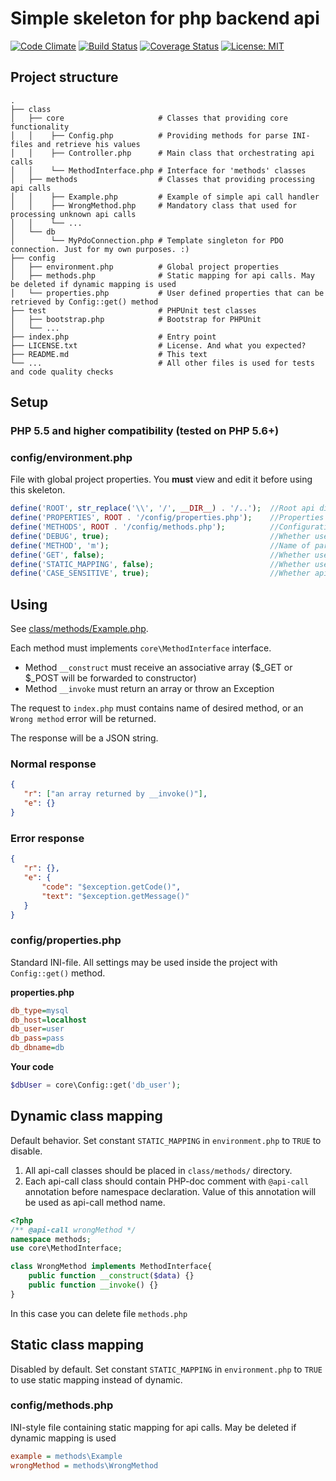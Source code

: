 # Simple skeleton for php backend api
[![Code Climate](https://codeclimate.com/github/rjhdby/php-api-skeleton/badges/gpa.svg)](https://codeclimate.com/github/rjhdby/php-api-skeleton)
[![Build Status](https://travis-ci.org/rjhdby/php-api-skeleton.svg?branch=master)](https://travis-ci.org/rjhdby/php-api-skeleton)
[![Coverage Status](https://coveralls.io/repos/github/rjhdby/php-api-skeleton/badge.svg?branch=master)](https://coveralls.io/github/rjhdby/php-api-skeleton?branch=master)
[![License: MIT](https://img.shields.io/badge/License-MIT-yellow.svg)](https://opensource.org/licenses/MIT)

## Project structure

    .
    ├── class
    │   ├── core                     # Classes that providing core functionality
    │   │    ├── Config.php          # Providing methods for parse INI-files and retrieve his values
    │   │    ├── Controller.php      # Main class that orchestrating api calls
    │   │    └── MethodInterface.php # Interface for 'methods' classes
    │   ├── methods                  # Classes that providing processing api calls 
    │   │    ├── Example.php         # Example of simple api call handler
    │   │    ├── WrongMethod.php     # Mandatory class that used for processing unknown api calls
    │   │    └── ...
    │   └── db                
    │        └── MyPdoConnection.php # Template singleton for PDO connection. Just for my own purposes. :)  
    ├── config
    │   ├── environment.php          # Global project properties
    │   ├── methods.php              # Static mapping for api calls. May be deleted if dynamic mapping is used 
    │   └── properties.php           # User defined properties that can be retrieved by Config::get() method
    ├── test                         # PHPUnit test classes
    │   ├── bootstrap.php            # Bootstrap for PHPUnit
    │   └── ...
    ├── index.php                    # Entry point  
    ├── LICENSE.txt                  # License. And what you expected?
    ├── README.md                    # This text
    └── ...                          # All other files is used for tests and code quality checks

## Setup

### PHP 5.5 and higher compatibility (tested on PHP 5.6+)

### config/environment.php
File with global project properties. You **must** view and edit it before using this skeleton.
```php
define('ROOT', str_replace('\\', '/', __DIR__) . '/..');  //Root api directory
define('PROPERTIES', ROOT . '/config/properties.php');    //Properties file path
define('METHODS', ROOT . '/config/methods.php');          //Configuration file for static mapping
define('DEBUG', true);                                    //Whether use debug mode
define('METHOD', 'm');                                    //Name of parameter in POST/GET data that contains method name
define('GET', false);                                     //Whether use $_GET instead of $_POST
define('STATIC_MAPPING', false);                          //Whether use static class mapping
define('CASE_SENSITIVE', true);                           //Whether api calls methods names is case sensitive
```

## Using
See [class/methods/Example.php](https://github.com/rjhdby/api-skeleton/blob/master/class/methods/Example.php).

Each method must implements `core\MethodInterface` interface.
  * Method `__construct` must receive an associative array ($_GET or $_POST will be forwarded to constructor)
  * Method `__invoke` must return an array or throw an Exception

The request to `index.php` must contains name of desired method, or an `Wrong method` error will be returned.

The response will be a JSON string.

### Normal response
```json
{
   "r": ["an array returned by __invoke()"],
   "e": {}
}
```

### Error response
```json
{
   "r": {},
   "e": {
       "code": "$exception.getCode()",
       "text": "$exception.getMessage()"
   }
}
```

### config/properties.php
Standard INI-file. All settings may be used inside the project with `Config::get()` method.

**properties.php**
```ini
db_type=mysql
db_host=localhost
db_user=user
db_pass=pass
db_dbname=db
```

**Your code**
```php
$dbUser = core\Config::get('db_user');
```

## Dynamic class mapping
Default behavior. Set constant `STATIC_MAPPING` in `environment.php` to `TRUE` to disable.

1. All api-call classes should be placed in `class/methods/` directory. 
2. Each api-call class should contain PHP-doc comment with `@api-call` annotation before namespace declaration. Value of this annotation will be used as api-call method name.

```php
<?php
/** @api-call wrongMethod */
namespace methods;
use core\MethodInterface;

class WrongMethod implements MethodInterface{
    public function __construct($data) {}
    public function __invoke() {}
}
```

In this case you can delete file `methods.php`

## Static class mapping 
Disabled by default.
Set constant `STATIC_MAPPING` in `environment.php` to `TRUE` to use static mapping instead of dynamic.

### config/methods.php
INI-style file containing static mapping for api calls. May be deleted if dynamic mapping is used
```ini
example = methods\Example
wrongMethod = methods\WrongMethod
```